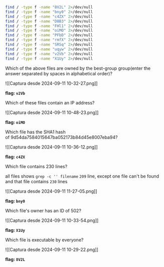 ```bash
find / -type f -name "8V2L" 2>/dev/null
find / -type f -name "bny0" 2>/dev/null
find / -type f -name "c4ZX" 2>/dev/null
find / -type f -name "D8B3" 2>/dev/null
find / -type f -name "FHl1" 2>/dev/null
find / -type f -name "oiMO" 2>/dev/null
find / -type f -name "PFbD" 2>/dev/null
find / -type f -name "rmfX" 2>/dev/null
find / -type f -name "SRSq" 2>/dev/null
find / -type f -name "uqyw" 2>/dev/null
find / -type f -name "v2Vb" 2>/dev/null
find / -type f -name "X1Uy" 2>/dev/null
```

Which of the above files are owned by the best-group group(enter the answer separated by spaces in alphabetical order)?

![[Captura desde 2024-09-11 10-32-27.png]]

**flag: `v2Vb`**

Which of these files contain an IP address?

![[Captura desde 2024-09-11 10-48-23.png]]

**flag: `oiMO`**

Which file has the SHA1 hash of 9d54da7584015647ba052173b84d45e8007eba94?

![[Captura desde 2024-09-11 10-36-12.png]]

**flag: `c4ZX`**

Which file contains 230 lines?

all files shows `grep -c '' filename` `209` line, except one file can't be found and that file contains `230` lines

![[Captura desde 2024-09-11 11-27-05.png]]

**flag: `bny0`**

Which file's owner has an ID of 502?

![[Captura desde 2024-09-11 10-33-54.png]]

**flag: `X1Uy`**

Which file is executable by everyone?

![[Captura desde 2024-09-11 10-29-22.png]]

**flag: `8V2L`**